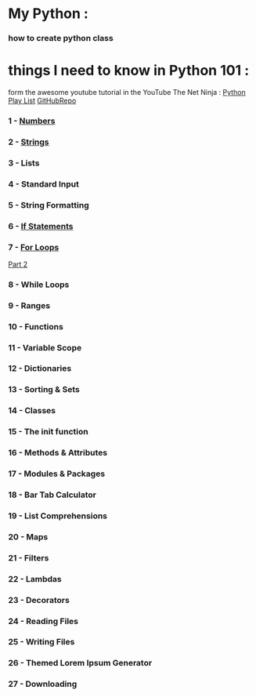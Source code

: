 # My Python : 

### how to create python class 



# things I need to know in Python 101 : 
form the awesome youtube tutorial in the YouTube The Net Ninja : 
[Python Play List](https://www.youtube.com/playlist?list=PL4cUxeGkcC9idu6GZ8EU_5B6WpKTdYZbK)
[GitHubRepo](https://github.com/iamshaunjp/python-3-playlist)

### 1 - [Numbers](https://github.com/iamshaunjp/python-3-playlist/commit/57794e4ce7a2535dc2dea2c2baf2e9b5c918006f)
### 2 - [Strings](https://github.com/iamshaunjp/python-3-playlist/commit/c753533e9d279e79d67d27427c2109c1cac25ad4#diff-1fcf074ef804f03b8a0f22390e878fe2b61df22fc832f51ad4707fed258b3ede)
### 3 - Lists
### 4 - Standard Input
### 5 - String Formatting
### 6 - [If Statements](https://github.com/iamshaunjp/python-3-playlist/commit/60ede27fb800d2289a4b9edcab0e9d71cfe014b8#diff-8c28572a4b5cbc8895fe99d1ca5db4f955bee171f48eeba75de0b0a423657e35)
### 7 - [For Loops](https://github.com/iamshaunjp/python-3-playlist/commit/a898f994d063dd057dc0c59dcd6295f25aaeb9a6#diff-ce4c89b5224cc898b4320ef05b819534bade3232e05cab62e4dccdb096cf230d)
[Part 2](https://github.com/iamshaunjp/python-3-playlist/commit/0355b6310a08a2bab58a7a9d321ffee7e1150483#diff-ce4c89b5224cc898b4320ef05b819534bade3232e05cab62e4dccdb096cf230d)
### 8 - While Loops
### 9 - Ranges
### 10 - Functions
### 11 - Variable Scope
### 12 - Dictionaries
### 13 - Sorting & Sets
### 14 - Classes
### 15 - The init function
### 16 - Methods & Attributes
### 17 - Modules & Packages
### 18 - Bar Tab Calculator
### 19 - List Comprehensions
### 20 - Maps
### 21 - Filters
### 22 - Lambdas
### 23 - Decorators
### 24 - Reading Files
### 25 - Writing Files
### 26 - Themed Lorem Ipsum Generator
### 27 - Downloading